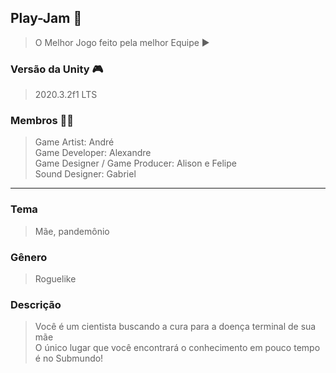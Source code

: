 ## Play-Jam 🚀
> O Melhor Jogo feito pela melhor Equipe ▶

### Versão da Unity 🎮
> 2020.3.2f1 LTS

### Membros 👨‍💻
> Game Artist: André  
Game Developer: Alexandre  
Game Designer / Game Producer: Alison e Felipe  
Sound Designer: Gabriel  

---
### Tema
> Mãe, pandemônio

### Gênero
> Roguelike

### Descrição
> Você é um cientista buscando a cura para a doença terminal de sua mãe  
> O único lugar que você encontrará o conhecimento em pouco tempo é no Submundo!
